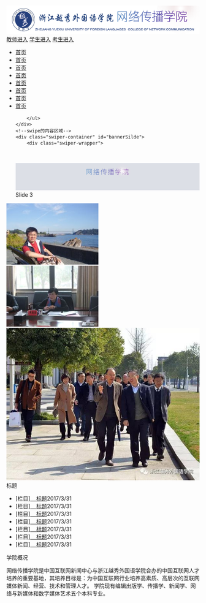 <html>
<head>
<meta charset="utf-8">
<title>网传官网</title>
<link rel="stylesheet" type="text/css" href="style.css" />
<link rel="stylesheet" type="text/css" href="swiper-3.4.0.min.css" />
</head>

<body>
<div class="content">
	<div class="header">
        <img src="logo.png">
        <div class="quickLink">
            <a href="#">教师进入</a>
            <a href="#">学生进入</a>
            <a href="#">考生进入</a>
        </div>
    </div>
    <div class="nav">
        <ul>
            <li><a href="#">首页</a></li>
            <li><a href="#">首页</a></li>
            <li><a href="#">首页</a></li>
            <li><a href="#">首页</a></li>
            <li><a href="#">首页</a></li>
            <li><a href="#">首页</a></li>
            <li><a href="#">首页</a></li>
            <li><a href="#">首页</a></li>

        </ul>
    </div>
    <!--swipe的内容区域-->
    <div class="swiper-container" id="bannerSilde">
        <div class="swiper-wrapper">
            <div class="banner swiper-slide"><img src="banner1.jpg"></div>
            <div class="swiper-slide"></div>
            <div class="swiper-slide">Slide 3</div>
        </div>
        <div class="swiper-button-prev"></div>
        <div class="swiper-button-next"></div>
    </div>
    <!--swipe end-->
    <!--页面的主体部分-->
    <div class="container">
        <div class="row">
            <!--id 唯一的 class 可以重复使用的-->
            <div class="cols" id="cols1-1">
                <div class="swiper-container" id="newSwiper">
                    <div class="swiper-wrapper">
                        <div class="swiper-slide"><img src="01.jpg"></div>
                        <div class="swiper-slide"><img src="02.jpg"></div>
                        <div class="swiper-slide"><img src="03.jpg"></div>
                    </div>
                    <div class="swiper-pagination"></div>
                    <div class="newTitle">标题</div>
                </div>
            </div>
            <div class="cols" id="cols1-2">
                <ul>
                    <li><span class="channel">[栏目]</span><a href="#">&nbsp;&nbsp;&nbsp;&nbsp;标题</a><span class="datetime">2017/3/31</span></li>
                    <li><span class="channel">[栏目]</span><a href="#">&nbsp;&nbsp;&nbsp;&nbsp;标题</a><span class="datetime">2017/3/31</span></li>
					<li><span class="channel">[栏目]</span><a href="#">&nbsp;&nbsp;&nbsp;&nbsp;标题</a><span class="datetime">2017/3/31</span></li>
					<li><span class="channel">[栏目]</span><a href="#">&nbsp;&nbsp;&nbsp;&nbsp;标题</a><span class="datetime">2017/3/31</span></li>
					<li><span class="channel">[栏目]</span><a href="#">&nbsp;&nbsp;&nbsp;&nbsp;标题</a><span class="datetime">2017/3/31</span></li>
					<li><span class="channel">[栏目]</span><a href="#">&nbsp;&nbsp;&nbsp;&nbsp;标题</a><span class="datetime">2017/3/31</span></li>
					<li><span class="channel">[栏目]</span><a href="#">&nbsp;&nbsp;&nbsp;&nbsp;标题</a><span class="datetime">2017/3/31</span></li>
                </ul>
                  </div>
            <div class="cols" id="cols1-3">
                <span class="title">学院概况</span>
                <p>
                   网络传播学院是中国互联网新闻中心与浙江越秀外国语学院合办的中国互联网人才培养的重要基地，其培养目标是：为中国互联网行业培养高素质、高层次的互联网媒体新闻、经营、技术和管理人才。 学院现有编辑出版学、传播学、新闻学、网络与新媒体和数字媒体艺术五个本科专业。
                </p>
            </div>
        </div>
        <div class="row"></div>
        <div class="row"></div>
    </div>
</div>
</body>
<!--脚本的标签 js文件 依赖的文件一定要写在最上面-->
<script src="jquery-3.1.1.min.js"></script>
<script src="swiper.jquery.min.js"></script>
<script>
   <!--var 定义一个变量, new 初始化了一个控件-->
    var bannerSilde = new Swiper ('#bannerSilde', {
        loop: true,
        nextButton: '.swiper-button-next',
        prevButton: '.swiper-button-prev',
    })
//    获取浏览器的视口的宽度
    var width = $(document).width();
    var height = width *300 / 2000;
    $('#bannerSilde').css('height',height + 'px');

   var newSwiper = new Swiper ('#newSwiper', {
       autoplay: 4000,//可选选项，自动滑动
       pagination : '.swiper-pagination',
       paginationType : 'progress',
       effect : 'fade'
   })
    //设置长和高
        var swiperChildren =  $('#newSwiper .swiper-wrapper').children();
       swiperChildren.each(function () {
          $(this).children().attr({
                   "width":"300",
                   "height":"220"
           });
       })
</script>
</html>
